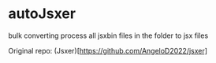# autoJsxer
bulk converting process all jsxbin files in the folder to jsx files


Original repo: (Jsxer)[https://github.com/AngeloD2022/jsxer]
